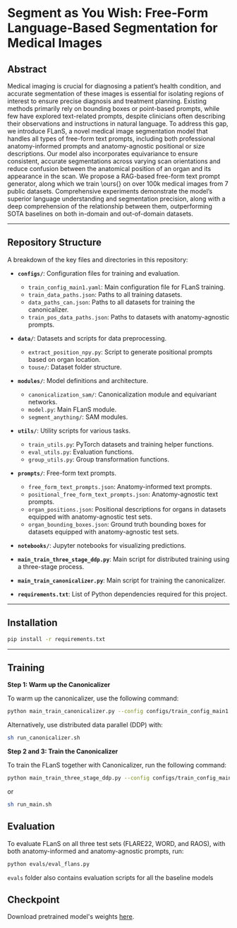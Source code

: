 # Segment as You Wish: Free-Form Language-Based Segmentation for Medical Images

## **Abstract**
Medical imaging is crucial for diagnosing a patient’s health condition, and accurate segmentation of these images is essential for isolating regions of interest to ensure precise diagnosis and treatment planning. Existing methods primarily rely on bounding boxes or point-based prompts, while few have explored text-related prompts, despite clinicians often describing their observations and instructions in natural language. To address this gap, we introduce FLanS, a novel medical image segmentation model that handles all types of free-form text prompts, including both professional anatomy-informed prompts and anatomy-agnostic positional or size descriptions. Our model also incorporates equivariance to ensure consistent, accurate segmentations across varying scan orientations and reduce confusion between the anatomical position of an organ and its appearance in the scan. We propose a RAG-based free-form text prompt generator, along which we train \ours{} on over 100k medical images from 7 public datasets. Comprehensive experiments demonstrate the model’s superior language understanding and segmentation precision, along with a deep comprehension of the relationship between them, outperforming SOTA baselines on both in-domain and out-of-domain datasets.

---

## **Repository Structure**
A breakdown of the key files and directories in this repository:

- **`configs/`**: Configuration files for training and evaluation.
  - `train_config_main1.yaml`: Main configuration file for FLanS training.
  - `train_data_paths.json`: Paths to all training datasets.
  - `data_paths_can.json`: Paths to all datasets for training the canonicalizer.
  - `train_pos_data_paths.json`: Paths to datasets with anatomy-agnostic prompts.

- **`data/`**: Datasets and scripts for data preprocessing.
  - `extract_position_npy.py`: Script to generate positional prompts based on organ location.
  - `touse/`: Dataset folder structure.

- **`modules/`**: Model definitions and architecture.
  - `canonicalization_sam/`: Canonicalization module and equivariant networks.
  - `model.py`: Main FLanS module.
  - `segment_anything/`: SAM modules.

- **`utils/`**: Utility scripts for various tasks.
  - `train_utils.py`: PyTorch datasets and training helper functions.
  - `eval_utils.py`: Evaluation functions.
  - `group_utils.py`: Group transformation functions.

- **`prompts/`**: Free-form text prompts.
  - `free_form_text_prompts.json`: Anatomy-informed text prompts.
  - `positional_free_form_text_prompts.json`: Anatomy-agnostic text prompts.
  - `organ_positions.json`: Positional descriptions for organs in datasets equipped with anatomy-agnostic test sets.
  - `organ_bounding_boxes.json`: Ground truth bounding boxes for datasets equipped with anatomy-agnostic test sets.

- **`notebooks/`**: Jupyter notebooks for visualizing predictions.

- **`main_train_three_stage_ddp.py`**: Main script for distributed training using a three-stage process.
- **`main_train_canonicalizer.py`**: Main script for training the canonicalizer.
- **`requirements.txt`**: List of Python dependencies required for this project.

---

## **Installation**

```bash
pip install -r requirements.txt
```

---
    
## **Training**
**Step 1: Warm up the Canonicalizer**

To warm up the canonicalizer, use the following command:
```bash
python main_train_canonicalizer.py --config configs/train_config_main1.yaml
```
Alternatively, use distributed data parallel (DDP) with:
```bash
sh run_canonicalizer.sh
```

**Step 2 and 3: Train the Canonicalizer**

To train the FLanS together with Canonicalizer, run the following command:
```bash
python main_train_three_stage_ddp.py --config configs/train_config_main.yaml
```
or
```bash
sh run_main.sh
```

## **Evaluation**
To evaluate FLanS on all three test sets (FLARE22, WORD, and RAOS), with both anatomy-informed and anatomy-agnostic prompts, run:
```bash
python evals/eval_flans.py
```

`evals` folder also contains evaluation scripts for all the baseline models

## **Checkpoint**
Download pretrained model's weights [here](https://drive.google.com/file/d/1mU_QJYkGYOtXCPDX6iCSQjQvOucmZJF9/view?usp=sharing).
